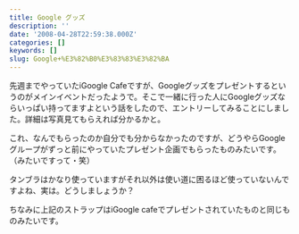 ```yaml
---
title: Google グッズ
description: ''
date: '2008-04-28T22:59:38.000Z'
categories: []
keywords: []
slug: Google+%E3%82%B0%E3%83%83%E3%82%BA
---
```

先週までやっていたiGoogle Cafeですが、Googleグッズをプレゼントするというのがメインイベントだったようで。そこで一緒に行った人にGoogleグッズならいっぱい持ってますよという話をしたので、エントリーしてみることにしました。詳細は写真見てもらえれば分かるかと。

これ、なんでもらったのか自分でも分からなかったのですが、どうやらGoogleグループがずっと前にやっていたプレゼント企画でもらったものみたいです。（みたいですって・笑）

タンブラはかなり使っていますがそれ以外は使い道に困るほど使っていないんですよね、実は。どうしましょうか？

ちなみに上記のストラップはiGoogle cafeでプレゼントされていたものと同じものみたいです。